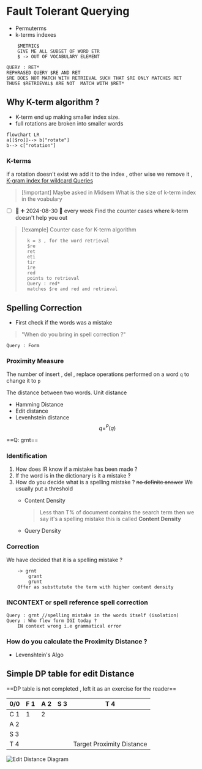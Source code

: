 # Fault Tolerant Querying 
- Permuterms 
- k-terms indexes

```
	$METRIC$ 
	GIVE ME ALL SUBSET OF WORD ETR
	$ -> OUT OF VOCABULARY ELEMENT 

QUERY : RET*
REPHRASED QUERY $RE AND RET
$RE DOES NOT MATCH WITH RETRIEVAL SUCH THAT $RE ONLY MATCHES RET 
THUSE $RETRIEVAL$ ARE NOT  MATCH WITH $RET* 
```

## Why K-term algorithm ? 
- K-term end up making smaller index size.
- full rotations are broken into smaller words 

```mermaid 
flowchart LR 
a[[$ro]]--> b["rotate"]
b--> c["rotation"]
```
### K-terms 
if a rotation doesn't exist we add it to the index , other wise we remove it ,
[K-gram index for wildcard Queries](https://nlp.stanford.edu/IR-book/html/htmledition/k-gram-indexes-for-wildcard-queries-1.html)


 >[!important] Maybe asked in Midsem
 >What is the size of k-term index in the voabulary
 
- [ ] 🔽 ➕ 2024-08-30 🔁 every week Find the counter cases where k-term doesn't help you out 

> [!example] Counter case for K-term algorithm
> ```
> 	k = 3 , for the word retrieval 
> 	$re
> 	ret
> 	eti 
> 	tir 
> 	ire 
> 	red 
> 	points to retrieval 
> 	Query : red*
> 	matches $re and red and retrieval 


## Spelling Correction 
- First check if the words was a mistake 

> "When do you bring in spell correction ?"


```
Query : Form 
```


### Proximity Measure 
The number of insert , del , replace operations performed on a word `q` to change it to `p` 

The distance between two words. 
Unit distance 

- Hamming Distance 
- Edit distance 
- Levenhstein distance 
$$q=^P (q)$$

==Q: grnt==
### Identification 
1. How does IR know if a mistake has been made ? 
2. If the word is in the dictionary is it a mistake ? 
3. How do you decide what is a spelling mistake ? ~~no definite answer~~
	We usually put a threshold 
	- Content Density 
		>Less than T% of document contains the search term then we say it's a spelling mistake this is called **Content Density**
		
	- Query Density
### Correction 
We have decided that it is a spelling mistake ? 
```
	-> grnt 
		grant 
		grunt
	Offer as substtutute the term with higher content density 
```

### INCONTEXT or spell reference spell correction
```
Query : grnt //spelling mistake in the words itself (isolation)
Query : Who flew form IGI today ? 
	IN context wrong i.e grammatical error
```


### How do you calculate the Proximity Distance ? 
- Levenshtein's Algo 

## Simple DP table for edit Distance 

==DP table is not completed , left it as an exercise for the reader==

| 0/0 | F 1 | A 2 | S 3 | T 4                       |
| --- | --- | --- | --- | ------------------------- |
| C 1 | 1   | 2   |     |                           |
| A 2 |     |     |     |                           |
| S 3 |     |     |     |                           |
| T 4 |     |     |     | Target Proximity Distance |


![Edit Distance Diagram](https://nlp.stanford.edu/IR-book/html/htmledition/img159.png)